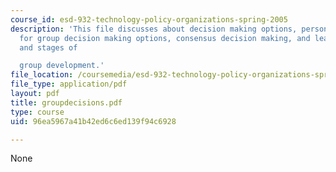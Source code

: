 ```yaml
---
course_id: esd-932-technology-policy-organizations-spring-2005
description: 'This file discusses about decision making options, personal preferences
  for group decision making options, consensus decision making, and leadership style
  and stages of

  group development.'
file_location: /coursemedia/esd-932-technology-policy-organizations-spring-2005/96ea5967a41b42ed6c6ed139f94c6928_groupdecisions.pdf
file_type: application/pdf
layout: pdf
title: groupdecisions.pdf
type: course
uid: 96ea5967a41b42ed6c6ed139f94c6928

---
```

None